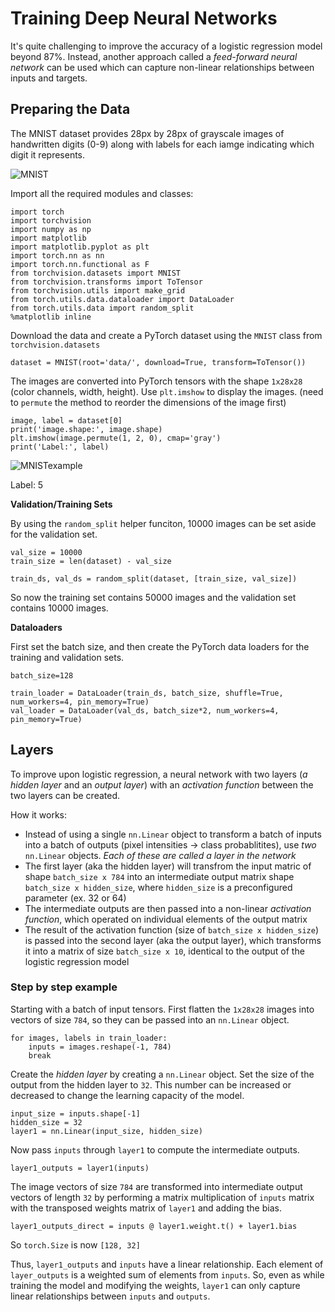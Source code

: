 # Training Deep Neural Networks

It's quite challenging to improve the accuracy of a logistic regression model beyond 87%. Instead, another approach called a *feed-forward neural network* can be used which can capture non-linear relationships between inputs and targets.

## Preparing the Data
The MNIST dataset provides 28px by 28px of grayscale images of handwritten digits (0-9) along with labels for each iamge indicating which digit it represents.

![MNIST](https://i.imgur.com/CAYnuo1.jpg)

Import all the required modules and classes:
```
import torch
import torchvision
import numpy as np
import matplotlib
import matplotlib.pyplot as plt
import torch.nn as nn
import torch.nn.functional as F
from torchvision.datasets import MNIST
from torchvision.transforms import ToTensor
from torchvision.utils import make_grid
from torch.utils.data.dataloader import DataLoader
from torch.utils.data import random_split
%matplotlib inline
```

Download the data and create a PyTorch dataset using the `MNIST` class from `torchvision.datasets`
```
dataset = MNIST(root='data/', download=True, transform=ToTensor())
```
The images are converted into PyTorch tensors with the shape `1x28x28` (color channels, width, height). Use `plt.imshow` to display the images. (need to `permute` the method to reorder the dimensions of the image first)
```
image, label = dataset[0]
print('image.shape:', image.shape)
plt.imshow(image.permute(1, 2, 0), cmap='gray')
print('Label:', label)
```
![MNISTexample](https://user-images.githubusercontent.com/52376448/63792062-bba44500-c937-11e9-9747-e048df95e1a6.png)

Label: 5

**Validation/Training Sets**

By using the `random_split` helper funciton, 10000 images can be set aside for the validation set.
```
val_size = 10000
train_size = len(dataset) - val_size

train_ds, val_ds = random_split(dataset, [train_size, val_size])
```
So now the training set contains 50000 images and the validation set contains 10000 images.

**Dataloaders**

First set the batch size, and then create the PyTorch data loaders for the training and validation sets.
```
batch_size=128

train_loader = DataLoader(train_ds, batch_size, shuffle=True, num_workers=4, pin_memory=True)
val_loader = DataLoader(val_ds, batch_size*2, num_workers=4, pin_memory=True)
```
## Layers

To improve upon logistic regression, a neural network with two layers (*a hidden layer* and an *output layer*) with an *activation function*  between the two layers can be created.

How it works:
* Instead of using a single `nn.Linear` object to transform a batch of inputs into a batch of outputs (pixel intensities -> class probablitites), use *two* `nn.Linear` objects. *Each of these are called a layer in the network*
* The first layer (aka the hidden layer) will transfrom the input matric of shape `batch_size x 784` into an intermediate output matrix shape `batch_size x hidden_size`, where `hidden_size` is a preconfigured parameter (ex. 32 or 64)
* The intermediate outputs are then passed into a non-linear *activation function*, which operated on individual elements of the output matrix
* The result of the activation function (size of `batch_size x hidden_size`) is passed into the second layer (aka the output layer), which transforms it into a matrix of size `batch_size x 10`, identical to the output of the logistic regression model

### Step by step example
Starting with a batch of input tensors. First flatten the `1x28x28` images into vectors of size `784`, so they can be passed into an `nn.Linear` object.
```
for images, labels in train_loader:
    inputs = images.reshape(-1, 784)
    break
```
Create the *hidden layer* by creating a `nn.Linear` object. Set the size of the output from the hidden layer to `32`. This number can be increased or decreased to change the learning capacity of the model.
```
input_size = inputs.shape[-1]
hidden_size = 32
layer1 = nn.Linear(input_size, hidden_size)
```
Now pass `inputs` through `layer1` to compute the intermediate outputs.
```
layer1_outputs = layer1(inputs)
```
The image vectors of size `784` are transformed into intermediate output vectors of length `32` by performing a matrix multiplication of `inputs` matrix with the transposed weights matrix of `layer1` and adding the bias. 
```
layer1_outputs_direct = inputs @ layer1.weight.t() + layer1.bias
```
So `torch.Size` is now `[128, 32]`

Thus, `layer1_outputs` and `inputs` have a linear relationship. Each element of `layer_outputs` is a weighted sum of elements from `inputs`. So, even as while training the model and modifying the weights, `layer1` can only capture linear relationships between `inputs` and `outputs`.

